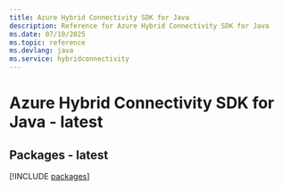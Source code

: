 ```yaml
---
title: Azure Hybrid Connectivity SDK for Java
description: Reference for Azure Hybrid Connectivity SDK for Java
ms.date: 07/10/2025
ms.topic: reference
ms.devlang: java
ms.service: hybridconnectivity
---
```

# Azure Hybrid Connectivity SDK for Java - latest
## Packages - latest
[!INCLUDE [packages](hybrid-connectivity-index.md)]